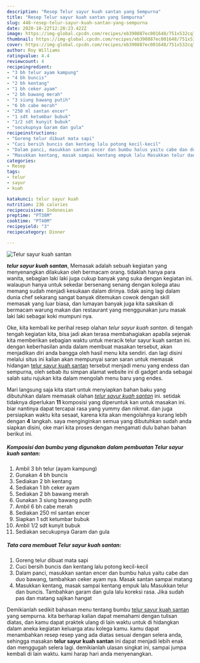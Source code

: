 ```yaml
---
description: "Resep Telur sayur kuah santan yang Sempurna"
title: "Resep Telur sayur kuah santan yang Sempurna"
slug: 448-resep-telur-sayur-kuah-santan-yang-sempurna
date: 2020-10-22T12:28:23.422Z
image: https://img-global.cpcdn.com/recipes/eb390887ec001648/751x532cq70/telur-sayur-kuah-santan-foto-resep-utama.jpg
thumbnail: https://img-global.cpcdn.com/recipes/eb390887ec001648/751x532cq70/telur-sayur-kuah-santan-foto-resep-utama.jpg
cover: https://img-global.cpcdn.com/recipes/eb390887ec001648/751x532cq70/telur-sayur-kuah-santan-foto-resep-utama.jpg
author: Roy Williams
ratingvalue: 4.4
reviewcount: 4
recipeingredient:
- "3 bh telur ayam kampung"
- "4 bh buncis"
- "2 bh kentang"
- "1 bh ceker ayam"
- "2 bh bawang merah"
- "3 siung bawang putih"
- "6 bh cabe merah"
- "250 ml santan encer"
- "1 sdt ketumbar bubuk"
- "1/2 sdt kunyit bubuk"
- "secukupnya Garam dan gula"
recipeinstructions:
- "Goreng telur dibuat mata sapi"
- "Cuci bersih buncis dan kentang lalu potong kecil-kecil"
- "Dalam panci, masukkan santan encer dan bumbu halus yaitu cabe dan duo bawang, tambahkan ceker ayam nya. Masak santan sampai matang"
- "Masukkan kentang, masak sampai kentang empuk lalu Masukkan telur dan buncis. Tambahkan garam dan gula lalu koreksi rasa. Jika sudah pas dan matang sajikan hangat"
categories:
- Resep
tags:
- telur
- sayur
- kuah

katakunci: telur sayur kuah 
nutrition: 236 calories
recipecuisine: Indonesian
preptime: "PT38M"
cooktime: "PT40M"
recipeyield: "3"
recipecategory: Dinner

---
```



![Telur sayur kuah santan](https://img-global.cpcdn.com/recipes/eb390887ec001648/751x532cq70/telur-sayur-kuah-santan-foto-resep-utama.jpg)

<b><i>telur sayur kuah santan</i></b>, Memasak adalah sebuah kegiatan yang menyenangkan dilakukan oleh bermacam orang. tidaklah hanya para wanita, sebagian laki laki juga cukup banyak yang suka dengan kegiatan ini. walaupun hanya untuk sekedar bersenang senang dengan kolega atau memang sudah menjadi kesukaan dalam dirinya. tidak asing lagi dalam dunia chef sekarang sangat banyak ditemukan cowok dengan skill memasak yang luar biasa, dan lumayan banyak juga kita saksikan di bermacam warung makan dan restaurant yang menggunakan juru masak laki laki sebagai koki mumpuni nya.

Oke, kita kembali ke perihal resep olahan <i>telur sayur kuah santan</i>. di tengah tengah kegiatan kita, bisa jadi akan terasa membahagiakan apabila sejenak kita memberikan sebagian waktu untuk meracik telur sayur kuah santan ini. dengan keberhasilan anda dalam membuat masakan tersebut, akan menjadikan diri anda bangga oleh hasil menu kita sendiri. dan lagi disini melalui situs ini kalian akan mempunyai saran saran untuk memasak hidangan <u>telur sayur kuah santan</u> tersebut menjadi menu yang endess dan sempurna, oleh sebab itu simpan alamat website ini di gadget anda sebagai salah satu rujukan kita dalam mengolah menu baru yang endes.




Mari langsung saja kita start untuk menyiapkan bahan baku yang dibutuhkan dalam memasak olahan <u><i>telur sayur kuah santan</i></u> ini. setidak tidaknya diperlukan <b>11</b> komposisi yang diperuntuk kan untuk masakan ini. biar nantinya dapat tercapai rasa yang yummy dan nikmat. dan juga persiapkan waktu kita sesaat, karena kita akan mengolahnya kurang lebih dengan <b>4</b> langkah. saya menginginkan semua yang dibutuhkan sudah anda siapkan disini, oke mari kita proses dengan mengamati dulu bahan bahan berikut ini.

<!--inarticleads1-->

##### Komposisi dan bumbu yang digunakan dalam pembuatan Telur sayur kuah santan:

1. Ambil 3 bh telur (ayam kampung)
1. Gunakan 4 bh buncis
1. Sediakan 2 bh kentang
1. Sediakan 1 bh ceker ayam
1. Sediakan 2 bh bawang merah
1. Gunakan 3 siung bawang putih
1. Ambil 6 bh cabe merah
1. Sediakan 250 ml santan encer
1. Siapkan 1 sdt ketumbar bubuk
1. Ambil 1/2 sdt kunyit bubuk
1. Sediakan secukupnya Garam dan gula




<!--inarticleads2-->

##### Tata cara membuat Telur sayur kuah santan:

1. Goreng telur dibuat mata sapi
1. Cuci bersih buncis dan kentang lalu potong kecil-kecil
1. Dalam panci, masukkan santan encer dan bumbu halus yaitu cabe dan duo bawang, tambahkan ceker ayam nya. Masak santan sampai matang
1. Masukkan kentang, masak sampai kentang empuk lalu Masukkan telur dan buncis. Tambahkan garam dan gula lalu koreksi rasa. Jika sudah pas dan matang sajikan hangat




Demikianlah sedikit bahasan menu tentang bumbu <u>telur sayur kuah santan</u> yang sempurna. kita berharap kalian dapat memahami dengan tulisan diatas, dan kamu dapat praktek ulang di lain waktu untuk di hidangkan dalam aneka kegiatan keluarga atau kolega kamu. kamu dapat menambahkan resep resep yang ada diatas sesuai dengan selera anda, sehingga masakan <b>telur sayur kuah santan</b> ini dapat menjadi lebih enak dan menggugah selera lagi. demikianlah ulasan singkat ini, sampai jumpa kembali di lain waktu. kami harap hari anda menyenangkan.
